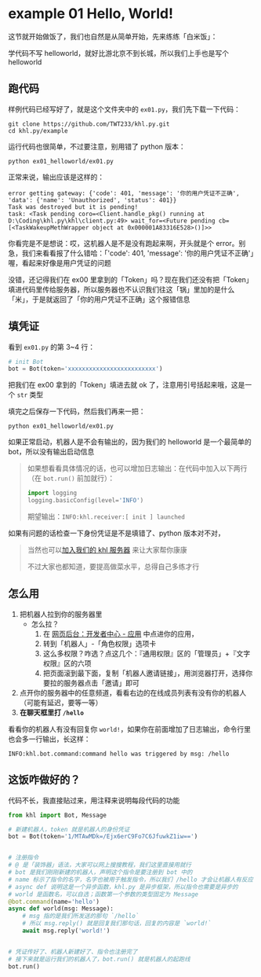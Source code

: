 # example 01 Hello, World!

这节就开始做饭了，我们也自然是从简单开始，先来练练「白米饭」：

学代码不写 helloworld，就好比游北京不到长城，所以我们上手也是写个 helloworld

## 跑代码

样例代码已经写好了，就是这个文件夹中的 `ex01.py`，我们先下载一下代码：

```shell
git clone https://github.com/TWT233/khl.py.git
cd khl.py/example
```

运行代码也很简单，不过要注意，别用错了 python 版本：

```shell
python ex01_helloworld/ex01.py
```

正常来说，输出应该是这样的：

```shell
error getting gateway: {'code': 401, 'message': '你的用户凭证不正确', 'data': {'name': 'Unauthorized', 'status': 401}}
Task was destroyed but it is pending!
task: <Task pending coro=<Client.handle_pkg() running at D:\Coding\khl.py\khl\client.py:49> wait_for=<Future pending cb=[<TaskWakeupMethWrapper object at 0x000001A83316E528>()]>>
```

你看完是不是想说：哎，这机器人是不是没有跑起来啊，开头就是个 error。别急，我们来看看报了什么错哈：「'code': 401, 'message': '你的用户凭证不正确'」喔，看起来好像是用户凭证的问题

没错，还记得我们在 ex00 里拿到的「Token」吗？现在我们还没有把「Token」填进代码里传给服务器，所以服务器也不认识我们往这「锅」里加的是什么「米」，于是就返回了「你的用户凭证不正确」这个报错信息

## 填凭证

看到 `ex01.py` 的第 3~4 行：

```python
# init Bot
bot = Bot(token='xxxxxxxxxxxxxxxxxxxxxxxxx')
```

把我们在 ex00 拿到的「Token」填进去就 ok 了，注意用引号括起来哦，这是一个 `str` 类型

填完之后保存一下代码，然后我们再来一把：

```shell
python ex01_helloworld/ex01.py
```

如果正常启动，机器人是不会有输出的，因为我们的 helloworld 是一个最简单的 bot，所以没有输出启动信息

> 如果想看看具体情况的话，也可以增加日志输出：在代码中加入以下两行（在 `bot.run()` 前加就行）：
> ```python
> import logging
> logging.basicConfig(level='INFO')
> ```
> 期望输出：`INFO:khl.receiver:[ init ] launched`

如果有问题的话检查一下身份凭证是不是填错了、python 版本对不对，

> 当然也可以[加入我们的 khl 服务器](https://kaihei.co/JJE0Es) 来让大家帮你康康
>
> 不过大家也都知道，要提高做菜水平，总得自己多练才行

## 怎么用

1. 把机器人拉到你的服务器里
    - 怎么拉？
        1. 在 [网页后台：开发者中心 - 应用](https://developer.kaiheila.cn/app/index) 中点进你的应用，
        2. 转到「机器人」-「角色权限」选项卡
        3. 这么多权限？咋选？点这几个：『通用权限』区的「管理员」+『文字权限』区的六项
        4. 把页面滚到最下面，复制「机器人邀请链接」，用浏览器打开，选择你要拉的服务器点击「邀请」即可
2. 点开你的服务器中的任意频道，看看右边的在线成员列表有没有你的机器人（可能有延迟，要等一等）
3. **在聊天框里打 `/hello`**

看看你的机器人有没有回复你 `world!`，如果你在前面增加了日志输出，命令行里也会多一行输出，长这样：

```shell
INFO:khl.bot.command:command hello was triggered by msg: /hello
```

## 这饭咋做好的？

代码不长，我直接贴过来，用注释来说明每段代码的功能

```python
from khl import Bot, Message

# 新建机器人，token 就是机器人的身份凭证
bot = Bot(token='1/MTAwMDk=/Ejx6erC9Fo7C6JfuwkZ1iw==')


# 注册指令
# @ 是「装饰器」语法，大家可以网上搜搜教程，我们这里直接用就行
# bot 是我们刚刚新建的机器人，声明这个指令是要注册到 bot 中的
# name 标示了指令的名字，名字也被用于触发指令，所以我们 /hello 才会让机器人有反应
# async def 说明这是一个异步函数，khl.py 是异步框架，所以指令也需要是异步的
# world 是函数名，可以自选；函数第一个参数的类型固定为 Message
@bot.command(name='hello')
async def world(msg: Message):
    # msg 指的是我们所发送的那句 `/hello`
    # 所以 msg.reply() 就是回复我们那句话，回复的内容是 `world!`
    await msg.reply('world!')


# 凭证传好了、机器人新建好了、指令也注册完了
# 接下来就是运行我们的机器人了，bot.run() 就是机器人的起跑线
bot.run()
```
